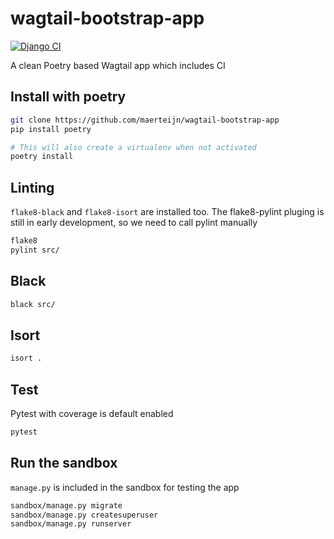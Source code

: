# wagtail-bootstrap-app
[![Django CI](https://github.com/maerteijn/wagtail-bootstrap-app/actions/workflows/ci.yml/badge.svg)](https://github.com/maerteijn/wagtail-bootstrap-app/actions/workflows/ci.yml)

A clean Poetry based Wagtail app which includes CI

## Install with poetry
```bash
git clone https://github.com/maerteijn/wagtail-bootstrap-app
pip install poetry

# This will also create a virtualenv when not activated
poetry install
```

## Linting
`flake8-black` and `flake8-isort` are installed too. The flake8-pylint pluging is still
in early development, so we need to call pylint manually
```bash
flake8
pylint src/
```

## Black
```bash
black src/
```

## Isort
```bash
isort .
```

## Test
Pytest with coverage is default enabled
```bash
pytest
```

## Run the sandbox
`manage.py` is included in the sandbox for testing the app
```bash
sandbox/manage.py migrate
sandbox/manage.py createsuperuser
sandbox/manage.py runserver
```

